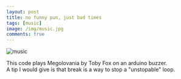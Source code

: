 ```yaml
---
layout: post
title: no funny pun, just bad times
tags: [music]
image: /img/music.jpg
comments: true
---
```


![music](https://jgunn09.github.io/CS103Etextiles/img/music.jpg)


This code plays Megolovania by Toby Fox on an arduino buzzer.  
A tip I would give is that break is a way to stop a "unstopable" loop.  
